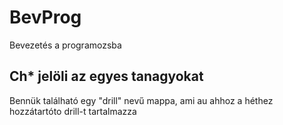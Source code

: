 # BevProg
Bevezetés a programozsba




<h2>Ch* jelöli az egyes tanagyokat</h2>
Bennük található egy "drill" nevű mappa, ami au ahhoz a héthez hozzátartóto drill-t tartalmazza
